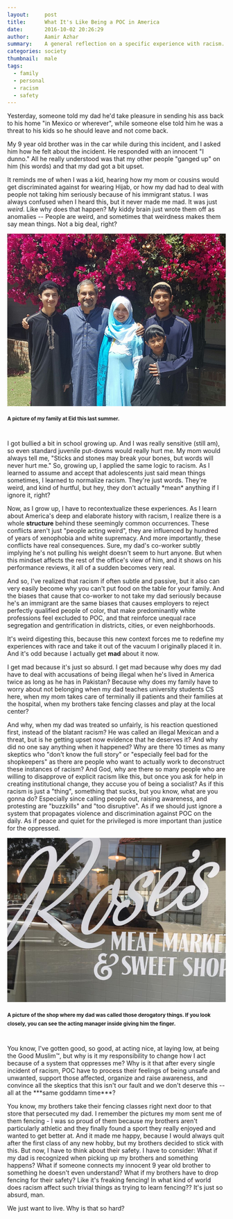 ```yaml
---
layout:     post
title:      What It's Like Being a POC in America
date:       2016-10-02 20:26:29
author:     Aamir Azhar
summary:    A general reflection on a specific experience with racism.
categories: society
thumbnail:  male
tags:
  - family
  - personal
  - racism
  - safety
---
```

Yesterday, someone told my dad he'd take pleasure in sending his ass back to his home "in Mexico or wherever", while someone else told him he was a threat  to his kids so he should leave and not come back.

My 9 year old brother was in the car while during this incident, and I asked him how he felt about the incident. He responded with an innocent "I dunno." All he really understood was that my other people "ganged up" on him (his words) and that my dad got a bit upset.

It reminds me of when I was a kid, hearing how my mom or cousins would get discriminated against for wearing Hijab, or how my dad had to deal with people not taking him seriously because of his immigrant status. I was always confused when I heard this, but it never made me mad. It was just *weird*. Like why does that happen? My kiddy brain just wrote them off as anomalies -- People are weird, and sometimes that weirdness makes them say mean things. Not a big deal, right?

![Family-Eid-Pic](/resources/images/10-02-2016/family_eid_picture_2016.jpg)

#### <sup>A picture of my family at Eid this last summer.</sup>

<br>
I got bullied a bit in school growing up. And I was really sensitive (still am), so even standard juvenile put-downs would really hurt me. My mom would always tell me, "Sticks and stones may break your bones, but words will never hurt me." So, growing up, I applied the same logic to racism. As I learned to  assume and accept that adolescents just said mean things sometimes, I learned to normalize racism. They're just words. They're weird, and kind of hurtful, but hey, they don't actually *mean* anything if I ignore it, right?

Now, as I grow up, I have to recontextualize these experiences. As I learn about America's deep and elaborate history with racism, I realize there is a whole **structure** behind these seemingly common occurrences. These conflicts aren't just "people acting weird", they are influenced by hundred of years of xenophobia and white supremacy. And more importantly, these conflicts have real consequences. Sure, my dad's co-worker subtly implying he's not pulling his weight doesn't seem to hurt anyone. But when this mindset affects the rest of the office's view of him, and it shows on his performance reviews, it all of a sudden becomes very real.

And so, I've realized that racism if often subtle and passive, but it also can very easily become why you can't put food on the table for your family. And the biases that cause that co-worker to not take my dad seriously because he's an immigrant are the same biases that causes employers to reject perfectly qualified people of color, that make predominantly white professions feel excluded to POC, and that reinforce unequal race segregation and gentrification in districts, cities, or even neighborhoods.

It's weird digesting this, because this new context forces me to redefine my experiences with race and take it out of the vacuum I originally placed it in. And it's odd because I actually get **mad** about it now.

I get mad because it's just so absurd. I get mad because why does my dad have to deal with accusations of being illegal when he's lived in America twice as long as he has in Pakistan? Because why does my family have to worry about not belonging when my dad teaches university students CS here, when my mom takes care of terminally ill patients and their families at the hospital, when my brothers take fencing classes and play at the local center?

And why, when my dad was treated so unfairly, is his reaction questioned first, instead of the blatant racism? He was called an illegal Mexican and a threat, but is he getting upset now evidence that he deserves it? And why did no one say anything when it happened? Why are there 10 times as many skeptics who "don't know the full story" or "especially feel bad for the shopkeepers" as there are people who want to actually work to deconstruct these instances of racism? And God, why are there so many people who are willing to disapprove of explicit racism like this, but once you ask for help in creating institutional change, they accuse you of being a socialist? As if this racism is just a "thing", something that sucks, but you know, what are you gonna do? Especially since calling people out, raising awareness, and protesting are "buzzkills" and "too disruptive". As if we should just ignore a system that propagates violence and discrimination against POC on the daily. As if peace and quiet for the privileged is more important than justice for the oppressed.

![Roses-Shop-Picture](/resources/images/10-02-2016/shop.jpg)

#### <sup>A picture of the shop where my dad was called those derogatory things. If you look closely, you can see the acting manager inside giving him the finger.</sup>

<br>
You know, I've gotten good, so good, at acting nice, at laying low, at being the Good Muslim™, but why is it my responsibility to change how I act because of a system that oppresses me? Why is it that after every single incident of racism, POC have to process their feelings of being unsafe and unwanted, support those affected, organize and raise awareness, and convince all the skeptics that this isn't our fault and we don't deserve this -- all at the ***same goddamn time***?

You know, my brothers take their fencing classes right next door to that store that persecuted my dad. I remember the pictures my mom sent me of them fencing - I was so proud of them because my brothers aren't particularly athletic and they finally found a sport they really enjoyed and wanted to get better at. And it made me happy, because I would always quit after the first class of any new hobby, but my brothers decided to stick with this. But now, I have to think about their safety. I have to consider: What if my dad is recognized when picking up my brothers and something happens? What if someone connects my innocent 9 year old brother to something he doesn't even understand? What if my brothers have to drop fencing for their safety? Like it's freaking fencing! In what kind of world does racism affect such trivial things as trying to learn fencing?? It's just so absurd, man.

We just want to live. Why is that so hard?
